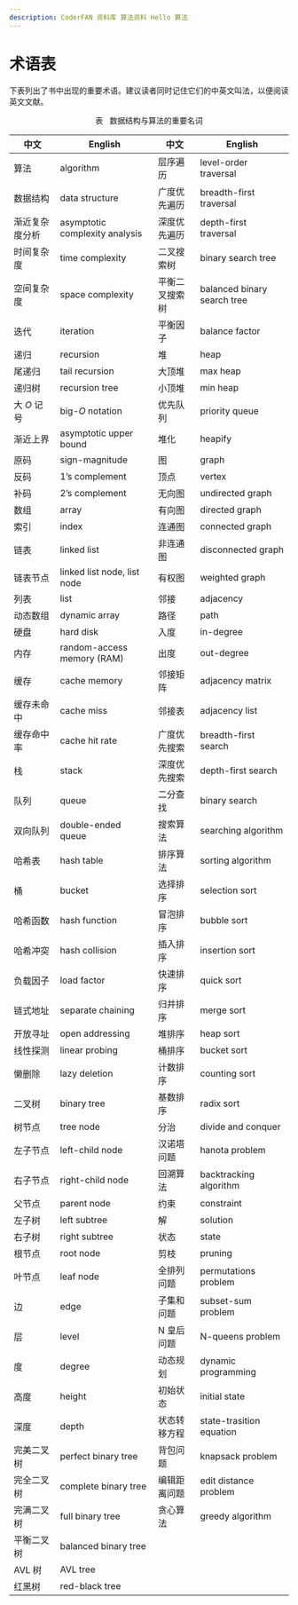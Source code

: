 ```yaml
---
description: CoderFAN 资料库 算法资料 Hello 算法
---
```


# 术语表

下表列出了书中出现的重要术语。建议读者同时记住它们的中英文叫法，以便阅读英文文献。

<p align="center"> 表 <id> &nbsp; 数据结构与算法的重要名词 </p>

| 中文           | English                        | 中文           | English                     |
| -------------- | ------------------------------ | -------------- | --------------------------- |
| 算法           | algorithm                      | 层序遍历       | level-order traversal       |
| 数据结构       | data structure                 | 广度优先遍历   | breadth-first traversal     |
| 渐近复杂度分析 | asymptotic complexity analysis | 深度优先遍历   | depth-first traversal       |
| 时间复杂度     | time complexity                | 二叉搜索树     | binary search tree          |
| 空间复杂度     | space complexity               | 平衡二叉搜索树 | balanced binary search tree |
| 迭代           | iteration                      | 平衡因子       | balance factor              |
| 递归           | recursion                      | 堆             | heap                        |
| 尾递归         | tail recursion                 | 大顶堆         | max heap                    |
| 递归树         | recursion tree                 | 小顶堆         | min heap                    |
| 大 $O$ 记号    | big-$O$ notation               | 优先队列       | priority queue              |
| 渐近上界       | asymptotic upper bound         | 堆化           | heapify                     |
| 原码           | sign-magnitude                 | 图             | graph                       |
| 反码           | 1’s complement                 | 顶点           | vertex                      |
| 补码           | 2’s complement                 | 无向图         | undirected graph            |
| 数组           | array                          | 有向图         | directed graph              |
| 索引           | index                          | 连通图         | connected graph             |
| 链表           | linked list                    | 非连通图       | disconnected graph          |
| 链表节点       | linked list node, list node    | 有权图         | weighted graph              |
| 列表           | list                           | 邻接           | adjacency                   |
| 动态数组       | dynamic array                  | 路径           | path                        |
| 硬盘           | hard disk                      | 入度           | in-degree                   |
| 内存           | random-access memory (RAM)     | 出度           | out-degree                  |
| 缓存           | cache memory                   | 邻接矩阵       | adjacency matrix            |
| 缓存未命中     | cache miss                     | 邻接表         | adjacency list              |
| 缓存命中率     | cache hit rate                 | 广度优先搜索   | breadth-first search        |
| 栈             | stack                          | 深度优先搜索   | depth-first search          |
| 队列           | queue                          | 二分查找       | binary search               |
| 双向队列       | double-ended queue             | 搜索算法       | searching algorithm         |
| 哈希表         | hash table                     | 排序算法       | sorting algorithm           |
| 桶             | bucket                         | 选择排序       | selection sort              |
| 哈希函数       | hash function                  | 冒泡排序       | bubble sort                 |
| 哈希冲突       | hash collision                 | 插入排序       | insertion sort              |
| 负载因子       | load factor                    | 快速排序       | quick sort                  |
| 链式地址       | separate chaining              | 归并排序       | merge sort                  |
| 开放寻址       | open addressing                | 堆排序         | heap sort                   |
| 线性探测       | linear probing                 | 桶排序         | bucket sort                 |
| 懒删除         | lazy deletion                  | 计数排序       | counting sort               |
| 二叉树         | binary tree                    | 基数排序       | radix sort                  |
| 树节点         | tree node                      | 分治           | divide and conquer          |
| 左子节点       | left-child node                | 汉诺塔问题     | hanota problem              |
| 右子节点       | right-child node               | 回溯算法       | backtracking algorithm      |
| 父节点         | parent node                    | 约束           | constraint                  |
| 左子树         | left subtree                   | 解             | solution                    |
| 右子树         | right subtree                  | 状态           | state                       |
| 根节点         | root node                      | 剪枝           | pruning                     |
| 叶节点         | leaf node                      | 全排列问题     | permutations problem        |
| 边             | edge                           | 子集和问题     | subset-sum problem          |
| 层             | level                          | N 皇后问题     | N-queens problem            |
| 度             | degree                         | 动态规划       | dynamic programming         |
| 高度           | height                         | 初始状态       | initial state               |
| 深度           | depth                          | 状态转移方程   | state-trasition equation    |
| 完美二叉树     | perfect binary tree            | 背包问题       | knapsack problem            |
| 完全二叉树     | complete binary tree           | 编辑距离问题   | edit distance problem       |
| 完满二叉树     | full binary tree               | 贪心算法       | greedy algorithm            |
| 平衡二叉树     | balanced binary tree           |                |                             |
| AVL 树         | AVL tree                       |                |                             |
| 红黑树         | red-black tree                 |                |                             |
